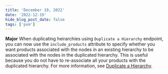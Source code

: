 ```yaml
---
title: 'December 19, 2022'
date: '2022-12-19'
hide_blog_post_date: false
tags: ['pxm']
---
```

**Major** When duplicating heirarchies using `Duplicate a Hierarchy` endpoint, you can now use the `include_products` attribute to specify whether you want products associated with the nodes in an existing hierarchy to be associated with the nodes in the duplicated hierarchy.  This is useful because you do not have to re-associate all your products with the duplicated hierarchy. For more information, see [Duplicate a Hierarchy](/docs/pxm/hierarchies/hierarchies-api/duplicate-a-hierarchy).
